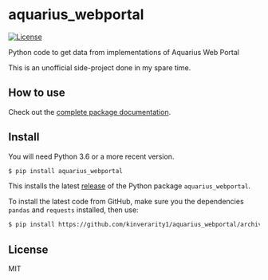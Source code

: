 # aquarius_webportal

[![License](http://img.shields.io/badge/license-MIT-blue.svg)](https://github.com/kinverarity1/aseg_gdf2/blob/master/LICENSE)

Python code to get data from implementations of Aquarius Web Portal

This is an unofficial side-project done in my spare time.

## How to use

Check out the [complete package documentation](https://aquarius_webportal.readthedocs.io/en/latest/index.html).

## Install

You will need Python 3.6 or a more recent version.

```bash
$ pip install aquarius_webportal
```

This installs the latest [release](https://github.com/kinverarity1/aquarius_webportal/releases) of the Python package ``aquarius_webportal``.

To install the latest code from GitHub, make sure you the dependencies ``pandas`` and ``requests`` installed, then use:

```bash
$ pip install https://github.com/kinverarity1/aquarius_webportal/archive/master.zip
```

## License

MIT
